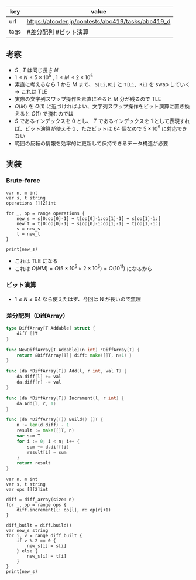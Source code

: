 
| key  | value                                             |
| ---- | ------------------------------------------------- |
| url  | https://atcoder.jp/contests/abc419/tasks/abc419_d |
| tags | #差分配列 #ビット演算                                      |

## 考察

- $S$ , $T$ は同じ長さ $N$
- $1 \le N \le 5 \times 10^{5}$ , $1 \le M \le 2 \times 10^{5}$
- 素直に考えるなら $1$ から $M$ まで、 `S[Li,Ri]` と `T[Li, Ri]` を swap していく → これは TLE
- 実際の文字列スワップ操作を素直にやると $M$ 分が残るので TLE
- $O(M)$ を $O(1)$ に近づければよい、文字列スワップ操作をビット演算に置き換えると $O(1)$ で済むのでは
- $S$ であるインデックスを $0$ とし、 $T$ であるインデックスを $1$ として表現すれば、ビット演算が使えそう、ただビットは 64 個なので $5 \times 10^5$ に対応できない
- 範囲の反転の情報を効率的に更新して保持できるデータ構造が必要

## 実装

### Brute-force

```
var n, m int
var s, t string
operations [][2]int

for _, op = range operations {
	new_s = s[0:op[0]-1] + t[op[0]-1:op[1]-1] + s[op[1]-1:]
	new_t = t[0:op[0]-1] + s[op[0]-1:op[1]-1] + t[op[1]-1:]
	s = new_s
	t = new_t
}

print(new_s)
```

- これは TLE になる
- これは $O(NM) = O(5 \times 10^5 \times 2 \times 10^5) = O(10^{11})$ になるから

### ビット演算

- $1 \le N \le 64$ なら使えたはず、今回は N が長いので無理

### 差分配列（DiffArray）

```go
type DiffArray[T Addable] struct {
	diff []T
}

func NewDiffArray[T Addable](n int) *DiffArray[T] {
	return &DiffArray[T]{ diff: make([]T, n+1) }
}

func (da *DiffArray[T]) Add(l, r int, val T) {
	da.diff[l] += val
	da.diff[r] -= val
}

func (da *DiffArray[T]) Increment(l, r int) {
	da.Add(l, r, 1)
}

func (da *DiffArray[T]) Build() []T {
	n := len(d.diff) - 1
	result := make([]T, n)
	var sum T
	for i := 0; i < n; i++ {
		sum += d.diff[i]
		result[i] = sum
	}
	return result
}
```

```
var n, m int
var s, t string
var ops [][2]int

diff = diff_array(size: n)
for _, op = range ops {
	diff.increment(l: op[l], r: op[r]+1)
}

diff_built = diff.build()
var new_s string
for i, v = range diff_built {
	if v % 2 == 0 {
		new_s[i] = s[i]
	} else {
		new_s[i] = t[i]
	}
}
print(new_s)
```